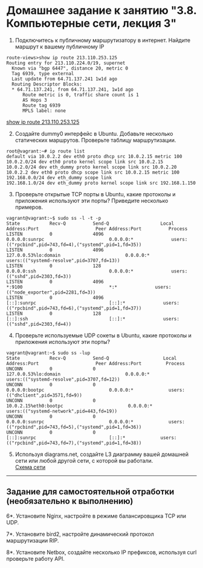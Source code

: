 # Домашнее задание к занятию "3.8. Компьютерные сети, лекция 3"

1. Подключитесь к публичному маршрутизатору в интернет. Найдите маршрут к вашему публичному IP
```
route-views>show ip route 213.110.253.125
Routing entry for 213.110.224.0/19, supernet
  Known via "bgp 6447", distance 20, metric 0
  Tag 6939, type external
  Last update from 64.71.137.241 1w1d ago
  Routing Descriptor Blocks:
  * 64.71.137.241, from 64.71.137.241, 1w1d ago
      Route metric is 0, traffic share count is 1
      AS Hops 3
      Route tag 6939
      MPLS label: none
``` 
     
[show ip route 213.110.253.125](bgp.md)<br>

2. Создайте dummy0 интерфейс в Ubuntu. Добавьте несколько статических маршрутов. Проверьте таблицу маршрутизации.

```
root@vagrant:~# ip route list
default via 10.0.2.2 dev eth0 proto dhcp src 10.0.2.15 metric 100
10.0.2.0/24 dev eth0 proto kernel scope link src 10.0.2.15
10.0.2.0/24 dev eth_dummy proto kernel scope link src 10.0.2.20
10.0.2.2 dev eth0 proto dhcp scope link src 10.0.2.15 metric 100
192.168.0.0/24 dev eth_dummy scope link
192.168.1.0/24 dev eth_dummy proto kernel scope link src 192.168.1.150
```

3. Проверьте открытые TCP порты в Ubuntu, какие протоколы и приложения используют эти порты? Приведите несколько примеров.

```
vagrant@vagrant:~$ sudo ss -l -t -p
State           Recv-Q          Send-Q                   Local Address:Port                     Peer Address:Port          Process
LISTEN          0               4096                           0.0.0.0:sunrpc                        0.0.0.0:*              users:(("rpcbind",pid=743,fd=4),("systemd",pid=1,fd=35))
LISTEN          0               4096                     127.0.0.53%lo:domain                        0.0.0.0:*              users:(("systemd-resolve",pid=3707,fd=13))
LISTEN          0               128                            0.0.0.0:ssh                           0.0.0.0:*              users:(("sshd",pid=2303,fd=3))
LISTEN          0               4096                                 *:9100                                *:*              users:(("node_exporter",pid=2281,fd=3))
LISTEN          0               4096                              [::]:sunrpc                           [::]:*              users:(("rpcbind",pid=743,fd=6),("systemd",pid=1,fd=37))
LISTEN          0               128                               [::]:ssh                              [::]:*              users:(("sshd",pid=2303,fd=4))
```

4. Проверьте используемые UDP сокеты в Ubuntu, какие протоколы и приложения используют эти порты?
```
vagrant@vagrant:~$ sudo ss -lup
State           Recv-Q          Send-Q                    Local Address:Port                     Peer Address:Port         Process
UNCONN          0               0                         127.0.0.53%lo:domain                        0.0.0.0:*             users:(("systemd-resolve",pid=3707,fd=12))
UNCONN          0               0                               0.0.0.0:bootpc                        0.0.0.0:*             users:(("dhclient",pid=3571,fd=9))
UNCONN          0               0                        10.0.2.15%eth0:bootpc                        0.0.0.0:*             users:(("systemd-network",pid=443,fd=19))
UNCONN          0               0                               0.0.0.0:sunrpc                        0.0.0.0:*             users:(("rpcbind",pid=743,fd=5),("systemd",pid=1,fd=36))
UNCONN          0               0                                  [::]:sunrpc                           [::]:*             users:(("rpcbind",pid=743,fd=7),("systemd",pid=1,fd=38))
```

5. Используя diagrams.net, создайте L3 диаграмму вашей домашней сети или любой другой сети, с которой вы работали. 
<br> [Схема сети](Схема_сети.drawio.png)

 ---
## Задание для самостоятельной отработки (необязательно к выполнению)

6*. Установите Nginx, настройте в режиме балансировщика TCP или UDP.

7*. Установите bird2, настройте динамический протокол маршрутизации RIP.

8*. Установите Netbox, создайте несколько IP префиксов, используя curl проверьте работу API.

